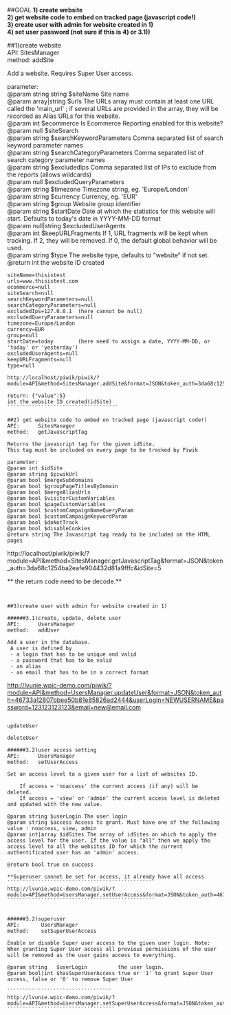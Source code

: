 
##GOAL
**1) create website**  
**2) get website code to embed on tracked page (javascript code!)**  
**3) create user with admin for website created in 1)**  
**4) set user password (not sure if this is 4) or 3.1))**  
  
##1)create website  
API:      SitesManager  
method:	  addSite  

Add a website.
Requires Super User access.
	 
parameter:  
@param string string      $siteName Site name  
@param array|string      $urls The URLs array must contain at least one URL called the 'main_url' ; if several URLs are provided in the array, they will be recorded as Alias URLs for this website.  
@param int $ecommerce    Is Ecommerce Reporting enabled for this website?  
@param null     $siteSearch  
@param string    $searchKeywordParameters Comma separated list of search keyword parameter names  
@param string    $searchCategoryParameters Comma separated list of search category parameter names  
@param string     $excludedIps Comma separated list of IPs to exclude from the reports (allows wildcards)  
@param null     $excludedQueryParameters  
@param string     $timezone Timezone string, eg. 'Europe/London'  
@param string     $currency Currency, eg. 'EUR'  
@param string     $group Website group identifier  
@param string     $startDate Date at which the statistics for this website will start. Defaults to today's date in YYYY-MM-DD format  
@param null|string     $excludedUserAgents  
@param int     $keepURLFragments If 1, URL fragments will be kept when tracking. If 2, they will be removed. If 0, the default global behavior will be used.    
@param string     $type The website type, defaults to "website" if not set.  
@return int     the website ID created  
  
`````````````````````````````````````
siteName=thisistest  
urls=www.thisistest.com  
ecommerce=null  
siteSearch=null  
searchKeywordParameters=null  
searchCategoryParameters=null  
excludedIps=127.0.0.1  (here cannot be null)  
excludedQueryParameters=null  
timezone=Europe/London  
currency=EUR  
group=null  
startDate=today        (here need to assign a date, YYYY-MM-DD, or 'today' or 'yesterday')
excludedUserAgents=null  
keepURLFragments=null  
type=null  

http://localhost/piwik/piwik/?module=API&method=SitesManager.addSite&format=JSON&token_auth=3da68c1254ba2eafe904432d81a9fffc&siteName=thisistest&urls=www.thisistest.com&ecommerce=null&siteSearch=null&searchKeywordParameters=null&searchCategoryParameters=null&excludedIps=182.9.9.9&excludedQueryParameters=null&timezone=Europe/London&currency=EUR&group=null&startDate=today&excludedUserAgents=null&keepURLFragments=null&type=null

return: {"value":5} 
int the website ID created(idSite)
````````````````````````````````````

##2) get website code to embed on tracked page (javascript code!)  
API:      SitesManager  
method:	  getJavascriptTag  

Returns the javascript tag for the given idSite.  
This tag must be included on every page to be tracked by Piwik

parameter:  
@param int $idSite  
@param string $piwikUrl  
@param bool $mergeSubdomains  
@param bool $groupPageTitlesByDomain  
@param bool $mergeAliasUrls  
@param bool $visitorCustomVariables  
@param bool $pageCustomVariables  
@param bool $customCampaignNameQueryParam  
@param bool $customCampaignKeywordParam  
@param bool $doNotTrack  
@param bool $disableCookies  
@return string The Javascript tag ready to be included on the HTML pages  

``````````````````````````````````````
http://localhost/piwik/piwik/?module=API&method=SitesManager.getJavascriptTag&format=JSON&token_auth=3da68c1254ba2eafe904432d81a9fffc&idSite=5

** the return code need to be decode.**
````````````````````````````````````````````


##3)create user with admin for website created in 1)

######3.1)create, update, delete user
API:      UsersManager  
method:	  addUser  

Add a user in the database.  
 A user is defined by  
 - a login that has to be unique and valid  
 - a password that has to be valid  
 - an alias  
 - an email that has to be in a correct format  

````````````````````````````````````````````````````````````````
http://lvunie.wpic-demo.com/piwik/?module=API&method=UsersManager.updateUser&format=JSON&token_auth=46733a12807bbee50b81e85826ad2444&userLogin=NEWUSERNAME&password=123123123123&email=new@email.com
``````````````````````````````````````````````````````````````````

updateUser

deleteUser

######3.2)user access setting
API:      UsersManager
method:	  setUserAccess

Set an access level to a given user for a list of websites ID.  

	If access = 'noaccess' the current access (if any) will be deleted.  
	If access = 'view' or 'admin' the current access level is deleted and updated with the new value.

@param string $userLogin The user login  
@param string $access Access to grant. Must have one of the following value : noaccess, view, admin
@param int|array $idSites The array of idSites on which to apply the access level for the user. If the value is "all" then we apply the access level to all the websites ID for which the current authentificated user has an 'admin' access.

@return bool true on success  

**Superuser cannot be set for access, it already have all access  
````````````````````````````````````````````````
http://lvunie.wpic-demo.com/piwik/?module=API&method=UsersManager.setUserAccess&format=JSON&token_auth=46733a12807bbee50b81e85826ad2444&userLogin=KFC&access=view&idSites=1
````````````````````````````````````````````````


######3.2)superuser   
API:       UsersManager  
method:    setSuperUserAccess  

Enable or disable Super user access to the given user login. Note: When granting Super User access all previous permissions of the user will be removed as the user gains access to everything.

@param string   $userLogin          the user login.
@param bool|int $hasSuperUserAccess true or '1' to grant Super User access, false or '0' to remove Super User
 
``````````````````````````````````
http://lvunie.wpic-demo.com/piwik/?module=API&method=UsersManager.setSuperUserAccess&format=JSON&token_auth=46733a12807bbee50b81e85826ad2444&userLogin=NEWUSERNAME&hasSuperUserAccess=1
```````````````````````````````````





